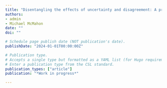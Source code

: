 ```yaml
---
title: "Disentangling the effects of uncertainty and disagreement: A proposal using transaction-level data"
authors:
- admin
- Michael McMahon
date: ""
doi: ""

# Schedule page publish date (NOT publication's date).
publishDate: "2024-01-01T00:00:00Z"

# Publication type.
# Accepts a single type but formatted as a YAML list (for Hugo requirements).
# Enter a publication type from the CSL standard.
publication_types: ["article"]
publication: "*Work in progress*"

---
```

